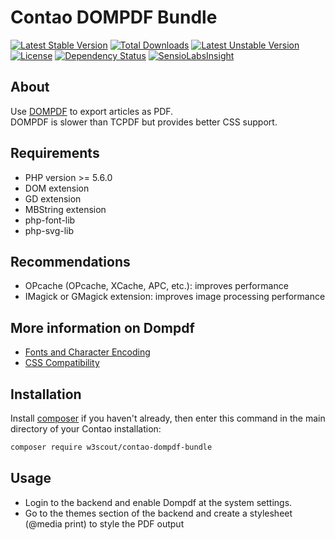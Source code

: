 # Contao DOMPDF Bundle

[![Latest Stable Version](https://poser.pugx.org/w3scout/contao-dompdf-bundle/v/stable)](https://packagist.org/packages/w3scout/contao-dompdf-bundle)
[![Total Downloads](https://poser.pugx.org/w3scout/contao-dompdf-bundle/downloads)](https://packagist.org/packages/w3scout/contao-dompdf-bundle)
[![Latest Unstable Version](https://poser.pugx.org/w3scout/contao-dompdf-bundle/v/unstable)](https://packagist.org/packages/w3scout/contao-dompdf-bundle)
[![License](https://poser.pugx.org/w3scout/contao-dompdf-bundle/license)](https://packagist.org/packages/w3scout/contao-dompdf-bundle)
[![Dependency Status](https://www.versioneye.com/user/projects/59efd6a60fb24f108275853a/badge.svg?style=flat-square)](https://www.versioneye.com/user/projects/59efd6a60fb24f108275853a)
[![SensioLabsInsight](https://insight.sensiolabs.com/projects/46c89e84-7ad0-498c-a8f7-999c7b5d03cb/mini.png)](https://insight.sensiolabs.com/projects/46c89e84-7ad0-498c-a8f7-999c7b5d03cb)

## About
Use [DOMPDF](https://github.com/dompdf/dompdf) to export articles as PDF.  
DOMPDF is slower than TCPDF but provides better CSS support.

## Requirements
 * PHP version >= 5.6.0
 * DOM extension
 * GD extension
 * MBString extension
 * php-font-lib
 * php-svg-lib

## Recommendations
 * OPcache (OPcache, XCache, APC, etc.): improves performance
 * IMagick or GMagick extension: improves image processing performance

## More information on Dompdf
* [Fonts and Character Encoding](https://github.com/dompdf/dompdf/wiki/About-Fonts-and-Character-Encoding)
* [CSS Compatibility](https://github.com/dompdf/dompdf/wiki/CSSCompatibility)

## Installation
Install [composer](https://getcomposer.org) if you haven't already, then enter this command in the main directory of your Contao installation:
```sh
composer require w3scout/contao-dompdf-bundle
```

## Usage
* Login to the backend and enable Dompdf at the system settings.
* Go to the themes section of the backend and create a stylesheet (@media print) to style the PDF output
